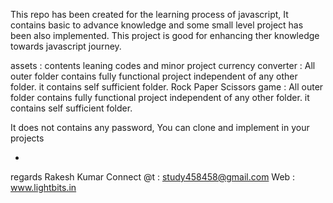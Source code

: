 This repo has been created for the learning process of javascript, 
It contains basic to advance knowledge and some small level project has been also implemented. 
This project is good for enhancing ther knowledge towards javascript journey.

assets : contents leaning codes and minor project
currency converter : All outer folder contains fully functional project independent of any other folder. it contains self sufficient folder.
Rock Paper Scissors game : All outer folder contains fully functional project independent of any other folder. it contains self sufficient folder.

It does not contains any password, You can clone and implement in your projects

-
regards
Rakesh Kumar
Connect @t :  study458458@gmail.com
Web : www.lightbits.in
